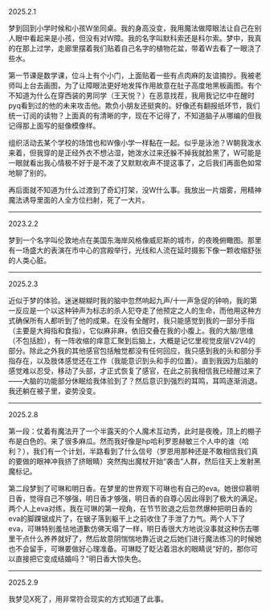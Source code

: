 2025.2.1

梦到回到小学时候和小孩W坐同桌。我的身高没变，我用魔法做障眼法让自己在别人眼中看起来是小孩，但没有对W障。我的名字叫默科索还是科尔索。梦中，我真的在那上过学，走廊里摆着我们贴着自己名字的植物花盆，带着W去看了一眼浇了些水。

第一节课是数学课，位斗上有个小门，上面贴着一些有点肉麻的友谊摘抄。我被老师叫上台去画图，为了让障眼法更好地发挥作用故意在肚子高度地黑板画图。有个不知道为什么在穿西装的男同学（王天悦？）在恶意找茬，我用我记忆中在醒时pyq看到过的他的未来攻击他。欺负小朋友还挺爽的。好像还有翻报纸环节，我们统一订阅的读物？上面真的有清晰的字，现在不记得了，不知道脑子从哪编的但我记得那上面写的挺像模像样。

组织活动去某个学校的场馆也和W像小学一样黏在一起。似乎是泳池？W朝我泼水来着，但我穿的是正经外衣不想沾湿，她泼水过来还躲不掉我就脸黑了，W可能是一眼就看出我心情极不好于是不泼了又默默收声不提这事了，之后我们再面色如常地聊了别的。

再后面就不知道为什么过渡到了奇幻打架，没W什么事。我放出一片烟雾，用精神魔法诱导里面的人全方位扫射，死了一大片。
***
2023.2.2

梦到一个名字叫伦敦地点在美国东海岸风格像威尼斯的城市，的夜晚俯瞰图。那里有一场盛大的表演在市中心的宫殿举行，光线和人流在延时摄影下像一颗收缩舒张的人类心脏。

***
2025.2.3

近似于梦的体验。迷迷糊糊时我的脑中忽然响起九声/十一声急促的钟响，我的第一反应是一个以这种钟声为标志的杀人犯夺走了他预定之人的生命，而他用这种方式确保所有人都听到了他的成果。在没有全醒时，我只能感觉到我的一部分手指（主要是大拇指和食指），它似麻非麻，依旧交叠在我的小腹上。我的大脑/思维（不包括脸），有一阵收缩的痒意汇聚到后脑上，大概是记忆里视觉皮层V2V4的部分。除此之外我的其他感官包括触觉都没有任何回应，我只感到我的头和部分手指存在，以及肢体感觉还在工作（我能意识到头和手的位置）。直到我因为后脑的感觉难以忍受，移动了头部，才正式恢复了感官，在此之前我相信我已经醒过来了——大脑的功能部分休眠给我体验到了？然后意识到强烈的耳鸣，耳鸣逐渐消退。我还躺在被子里，姿势没变。
***
2025.2.8

第一段：仗着有魔法开了一个半露天的个人魔术互动秀，此时是夜晚，顶上的棚子布是白色的。来了很多麻瓜。然而我好像是hp哈利罗恩赫敏三个人中的谁（哈利？），我们有一个计划，半路看到了什么信号（罗恩用那种还是不敢相信我们真的要做的眼神冲我挤了挤眼睛）突然掏出魔杖开始“袭击”人群，然后往天上发射黑魔标记。

第二段梦到了可琳和明日香。在梦里的世界观下可琳也有自己的eva。她很仰慕明日香，觉得自己不够强，明日香才够强，明日香的自尊心因此得到了极大的满足。两个人上eva对练，我在可琳的第一视角，在节节败退之后忽然爆种把明日香的eva的脚踝锯成片了，在锯子落到躯干上之前收住了手泄了力气。两个人下了eva，可琳特别羞怯地道歉仿佛天塌了一样，明日香很大方地说没事就这种伤去哪里干点什么养养就好了，然后故意阴惴惴地靠近说之后她们进行魔法练习的时候她也不会留手，可琳要做好心理准备。可琳眨了眨沾着泪水的眼睛说“好的，那你可以直接把它变成结婚吗？”明日香大惊失色。

***
2025.2.9

我梦见X死了，用非常符合现实的方式知道了此事。